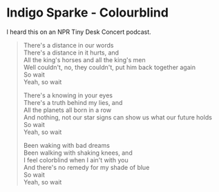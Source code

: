 # Indigo Sparke - Colourblind

I heard this on an NPR Tiny Desk Concert podcast.

> There's a distance in our words<br>
> There's a distance in it hurts, and<br>
> All the king's horses and all the king's men<br>
> Well couldn't, no, they couldn't, put him back together again<br>
> So wait<br>
> Yeah, so wait
>
> There's a knowing in your eyes<br>
> There's a truth behind my lies, and<br>
> All the planets all born in a row<br>
> And nothing, not our star signs can show us what our future holds<br>
> So wait<br>
> Yeah, so wait
>
> Been waking with bad dreams<br>
> Been walking with shaking knees, and<br>
> I feel colorblind when I ain't with you<br>
> And there's no remedy for my shade of blue<br>
> So wait<br>
> Yeah, so wait

